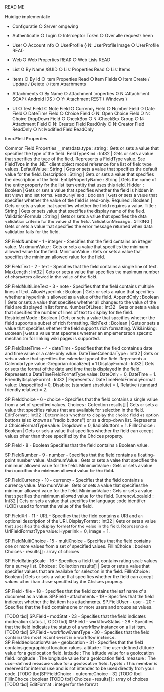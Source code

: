 READ ME

Huidige implementatie

- Configuratie
○ Server omgeving

- Authenticatie
○ Login
○ Interceptor Token
○ Over alle requests heen

- User
○ Account Info
○ UserProfile
§ N: UserProfile Image
○ UserProfile READ
- Web
○ Web Properties READ
○ Web Lists READ
- List
○ By Name /GUID
○ List Properties Read
○ List Items
- Items
○ By Id
○ Item Properties Read
○ Item Fields
○ Item Create / Update / Delete
○ Item Attachments
- Attachments
○ By Name
○ Attachment properties
○ N :Attachment  SOAP ( Android IOS )
○ Y: Attachment REST ( Windows )
- UI
○ Test Field 
○ Note Field
○ Currency Field
○ Number Field
○ Date Field 
○ DateTime Field
○ Choice Field
○ N: Open Choice Field
○ N: Choice DropDown Field
○ CheckBox
○ N :CheckBox Group 
○ N: Attachment Field
○ N: Created Field ReadOnly
○ N: Creator Field ReadOnly
○ N: Modified Field ReadOnly

Item.Field Properties

Common Field Properties
    __metadata.type : string : Gets or sets a value that specifies the type of the field.
    FieldTypeKind : Int32 | Gets or sets a value that specifies the type of the field. Represents a FieldType value. See FieldType in the .NET client object model reference for a list of field type values.
    DefaultValue : String | Gets or sets a value that specifies the default value for the field.
    Description : String | Gets or sets a value that specifies the description of the field.
    EntityPropertyName : String | Gets the name of the entity property for the list item entity that uses this field.
    Hidden : Boolean | Gets or sets a value that specifies whether the field is hidden in list views and list forms.
    ReadOnlyField : Boolean | Gets or sets a value that specifies whether the value of the field is read-only.
    Required : Boolean | Gets or sets a value that specifies whether the field requires a value.
    Title : String | Gets or sets value that specifies the display name of the field.
    ValidationFormula : String | Gets or sets a value that specifies the data validation criteria for the value of the field.
    ValidationMessage : STRING | Gets or sets a value that specifies the error message returned when data validation fails for the field.

SP.FieldNumber - 1 - integer - Specifies that the field contains an integer value.
    MaximumValue : Gets or sets a value that specifies the minimum allowed value for the field.
    MinimumValue : Gets or sets a value that specifies the minimum allowed value for the field.

SP.FieldText - 2 - text - Specifies that the field contains a single line of text.
    MaxLength : Int32 | Gets or sets a value that specifies the maximum number of characters allowed in the value of the field.

SP.FieldMultiLineText - 3 - note - Specifies that the field contains multiple lines of text.
    AllowHyperlink : Boolean | Gets or sets a value that specifies whether a hyperlink is allowed as a value of the field.
    AppendOnly : Boolean | Gets or sets a value that specifies whether all changes to the value of the field are displayed in list forms.
    NumberOfLines : Int32 | Gets or sets a value that specifies the number of lines of text to display for the field.
    RestrictedMode : Boolean | Gets or sets a value that specifies whether the field supports a subset of rich formatting.
    RichText : Boolean | Gets or sets a value that specifies whether the field supports rich formatting.
    WikiLinking: Boolean | Gets a value that specifies whether an implementation specific mechanism for linking wiki pages is supported.

SP.FieldDateTime - 4 - dateTime - Specifies that the field contains a date and time value or a date-only value.
    DateTimeCalendarType : Int32 | Gets or sets a value that specifies the calendar type of the field. Represents a CalendarType value: Gregorian (localized) = 1
    DisplayFormat : Int32 | Gets or sets the format of the date and time that is displayed in the field. Represents a DateTimeFieldFormatType value: DateOnly = 0, DateTime = 1.
    FriendlyDisplayFormat : Int32 | Represents a DateTimeFieldFriendlyFormat value: Unspecified = 0, Disabled (standard absolute) = 1, Relative (standard friendly relative) = 2.

SP.FieldChoice - 6 - choice - Specifies that the field contains a single value from a set of specified values.
    Choices : Collection results[] | Gets or sets a value that specifies values that are available for selection in the field.
    EditFormat : Int32 | Determines whether to display the choice field as option buttons (also known as "radio buttons") or as a drop-down list. Represents a ChoiceFormatType value: Dropdown = 0, RadioButtons = 1.
    FillInChoice : Boolean | Gets or sets a value that specifies whether the field can accept values other than those specified by the Choices property.

SP.Field - 8 - Boolean Specifies that the field contains a Boolean value.

SP.FieldNumber - 9 - number - Specifies that the field contains a floating-point number value.
    MaximumValue : Gets or sets a value that specifies the minimum allowed value for the field.
    MinimumValue : Gets or sets a value that specifies the minimum allowed value for the field.

SP.FieldCurrency - 10 - currency - Specifies that the field contains a currency value.
    MaximumValue : Gets or sets a value that specifies the minimum allowed value for the field.
    MinimumValue : Gets or sets a value that specifies the minimum allowed value for the field.
    CurrencyLocaleId : Int32 | Gets or sets a value that specifies the language code identifier (LCID) used to format the value of the field.

SP.FieldUrl - 11 - URL - Specifies that the field contains a URI and an optional description of the URI.
    DisplayFormat : Int32 | Gets or sets a value that specifies the display format for the value in the field. Represents a UrlFieldFormatType value: Hyperlink = 0, Image = 1.

SP.FieldMultiChoice - 15 - multiChoice - Specifies that the field contains one or more values from a set of specified values.
    FillInChoice : boolean
    Choices - results[] : array of choices

SP.FieldRatingScale - 16 - Specifies a field that contains rating scale values for a survey list.
    Choices : Collection results[] | Gets or sets a value that specifies values that are available for selection in the field.
    FillInChoice : Boolean | Gets or sets a value that specifies whether the field can accept values other than those specified by the Choices property.

SP.Field - file - 18 - Specifies that the field contains the leaf name of a document as a value.
SP.Field - attachments - 19 - Specifies that the field indicates whether the list item has attachments.
SP.FieldUser - user - 20 - Specifies that the field contains one or more users and groups as values.

[TODO tbd] SP.Field - modStat - 23 - Specifies that the field indicates moderation status.
[TODO tbd] SP.Field - workflowStatus - 28 - Specifies that the field indicates the status of a workflow instance on a list item.
[TODO tbd] SP.Field - workflowEventType - 30 - Specifies that the field contains the most recent event in a workflow instance.
SP.FieldGeolocationValue - geolocation - 31 - Specifies that the field contains geographical location values.
    altitude : The user-defined altitude value for a geolocation field.
    latitude : The latitude value for a geolocation field.
    longitude : The longitude value for a geolocation field.
    measure : The user-defined measure value for a geolocation field.
    typeId : This member is reserved for internal use and is not intended to be used directly from your code.
[TODO tbd]SP.FieldChoice - outcomeChoice - 32
[TODO tbd]    FillInChoice : boolean
[TODO tbd]    Choices - results[] : array of choices
[TODO tbd]    EditFormat : integer for the format







